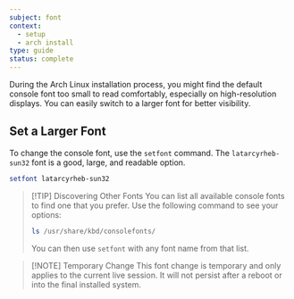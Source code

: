 ```yaml
---
subject: font 
context:
  - setup
  - arch install
type: guide
status: complete
---
```



During the Arch Linux installation process, you might find the default console font too small to read comfortably, especially on high-resolution displays. You can easily switch to a larger font for better visibility.

## Set a Larger Font

To change the console font, use the `setfont` command. The `latarcyrheb-sun32` font is a good, large, and readable option.

```bash
setfont latarcyrheb-sun32
```

> [!TIP] Discovering Other Fonts
> You can list all available console fonts to find one that you prefer. Use the following command to see your options:
> ```bash
> ls /usr/share/kbd/consolefonts/
> ```
> You can then use `setfont` with any font name from that list.

> [!NOTE] Temporary Change
> This font change is temporary and only applies to the current live session. It will not persist after a reboot or into the final installed system.